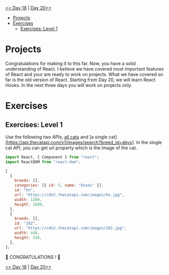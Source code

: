 [<< Day 18](../18_Fetch_And_Axios/18_fetch_axios.md) | [Day 20>>](../20_projects/20_projects.md)

- [Projects](#projects)
- [Exercises](#exercises)
  - [Exercises: Level 1](#exercises-level-1)

# Projects

Congratulations for making it to this far. Now, you have a solid understanding of React. I believe we have covered most important features of React and your are ready to work on projects. What we have covered so far is the old version of React. Starting from Day 20, we will learn React Hooks. In the next three days you will work on projects only.

# Exercises

## Exercises: Level 1

Use the following two APIs, [all cats](https://api.thecatapi.com/v1/breeds) and [a single cat][https://api.thecatapi.com/v1/images/search?breed_id=abys]. In the single cat API, you can get url property which is the image of the cat.

```js
import React, { Component } from "react";
import ReactDOM from "react-dom";

[
  {
    breeds: [],
    categories: [{ id: 5, name: "boxes" }],
    id: "hn",
    url: "https://cdn2.thecatapi.com/images/hn.jpg",
    width: 1200,
    height: 1600,
  },
  {
    breeds: [],
    id: "182",
    url: "https://cdn2.thecatapi.com/images/182.jpg",
    width: 448,
    height: 336,
  },
];
```

🎉 CONGRATULATIONS ! 🎉

[<< Day 18](../18_Fetch_And_Axios/18_fetch_axios.md) | [Day 20>>](../20_projects/20_projects.md)
